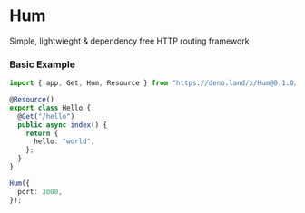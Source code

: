 # Hum

Simple, lightwieght & dependency free HTTP routing framework

### Basic Example

```typescript
import { app, Get, Hum, Resource } from "https://deno.land/x/Hum@0.1.0/mod.ts";

@Resource()
export class Hello {
  @Get("/hello")
  public async index() {
    return {
      hello: "world",
    };
  }
}

Hum({
  port: 3000,
});
```
